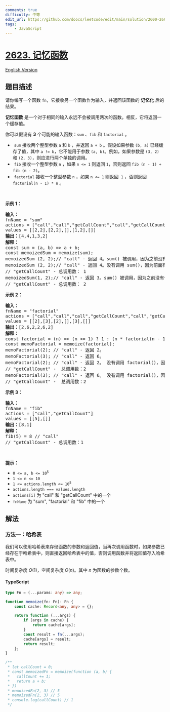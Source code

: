 ```yaml
---
comments: true
difficulty: 中等
edit_url: https://github.com/doocs/leetcode/edit/main/solution/2600-2699/2623.Memoize/README.md
tags:
    - JavaScript
---
```


<!-- problem:start -->

# [2623. 记忆函数](https://leetcode.cn/problems/memoize)

[English Version](/solution/2600-2699/2623.Memoize/README_EN.md)

## 题目描述

<!-- description:start -->

<p>请你编写一个函数 <code>fn</code>，它接收另一个函数作为输入，并返回该函数的 <strong>记忆化</strong> 后的结果。</p>

<p><strong>记忆函数</strong> 是一个对于相同的输入永远不会被调用两次的函数。相反，它将返回一个缓存值。</p>

<p>你可以假设有 <strong>3</strong> 个可能的输入函数：<code>sum</code> 、<code>fib</code> 和 <code>factorial</code> 。</p>

<ul>
	<li>&nbsp;<code>sum</code> 接收两个整型参数 <code>a</code> 和 <code>b</code> ，并返回 <code>a + b</code> 。假设如果参数 <code>(b, a)</code> 已经缓存了值，其中 <code>a != b</code>，它不能用于参数 <code>(a, b)</code>。例如，如果参数是 <code>(3, 2)</code> 和 <code>(2, 3)</code>，则应进行两个单独的调用。</li>
	<li>&nbsp;<code>fib</code> 接收一个整型参数&nbsp;<code>n</code> ，如果 <code>n &lt;= 1</code> 则返回 <code>1</code>，否则返回 <code>fib (n - 1) + fib (n - 2)</code>。</li>
	<li>&nbsp;<code>factorial</code> 接收一个整型参数 <code>n</code> ，如果 <code>n &lt;= 1</code> 则返回&nbsp;&nbsp;<code>1</code>&nbsp;，否则返回 <code>factorial(n - 1) * n</code> 。</li>
</ul>

<p>&nbsp;</p>

<p><strong>示例 1：</strong></p>

<pre>
<strong>输入：</strong>
fnName = "sum"
actions = ["call","call","getCallCount","call","getCallCount"]
values = [[2,2],[2,2],[],[1,2],[]]
<strong>输出：</strong>[4,4,1,3,2]
<strong>解释：</strong>
const sum = (a, b) =&gt; a + b;
const memoizedSum = memoize(sum);
memoizedSum (2, 2);// "call" - 返回 4。sum() 被调用，因为之前没有使用参数 (2, 2) 调用过。
memoizedSum (2, 2);// "call" - 返回 4。没有调用 sum()，因为前面有相同的输入。
// "getCallCount" - 总调用数： 1
memoizedSum(1, 2);// "call" - 返回 3。sum() 被调用，因为之前没有使用参数 (1, 2) 调用过。
// "getCallCount" - 总调用数： 2
</pre>

<p><strong>示例 2：</strong></p>

<pre>
<strong>输入：
</strong>fnName = "factorial"
actions = ["call","call","call","getCallCount","call","getCallCount"]
values = [[2],[3],[2],[],[3],[]]
<strong>输出：</strong>[2,6,2,2,6,2]
<strong>解释：</strong>
const factorial = (n) =&gt; (n &lt;= 1) ? 1 : (n * factorial(n - 1));
const memoFactorial = memoize(factorial);
memoFactorial(2); // "call" - 返回 2。
memoFactorial(3); // "call" - 返回 6。
memoFactorial(2); // "call" - 返回 2。 没有调用 factorial()，因为前面有相同的输入。
// "getCallCount" -  总调用数：2
memoFactorial(3); // "call" - 返回 6。 没有调用 factorial()，因为前面有相同的输入。
// "getCallCount" -  总调用数：2
</pre>

<p><strong>示例 3：</strong></p>

<pre>
<strong>输入：
</strong>fnName = "fib"
actions = ["call","getCallCount"]
values = [[5],[]]
<strong>输出：</strong>[8,1]
<strong>解释：
</strong>fib(5) = 8 // "call"
// "getCallCount" -&nbsp;总调用数：1
</pre>

<p>&nbsp;</p>

<p><strong>提示：</strong></p>

<ul>
	<li><code>0 &lt;= a, b &lt;= 10<sup>5</sup></code></li>
	<li><code>1 &lt;= n &lt;= 10</code></li>
	<li><code>1 &lt;= actions.length &lt;= 10<sup>5</sup></code></li>
	<li><code>actions.length === values.length</code></li>
	<li><code>actions[i]</code> 为&nbsp;"call" 和 "getCallCount" 中的一个</li>
	<li><code>fnName</code> 为 "sum", "factorial" 和 "fib" 中的一个</li>
</ul>

<!-- description:end -->

## 解法

<!-- solution:start -->

### 方法一：哈希表

我们可以使用哈希表来存储函数的参数和返回值，当再次调用函数时，如果参数已经存在于哈希表中，则直接返回哈希表中的值，否则调用函数并将返回值存入哈希表中。

时间复杂度 $O(1)$，空间复杂度 $O(n)$。其中 $n$ 为函数的参数个数。

<!-- tabs:start -->

#### TypeScript

```ts
type Fn = (...params: any) => any;

function memoize(fn: Fn): Fn {
    const cache: Record<any, any> = {};

    return function (...args) {
        if (args in cache) {
            return cache[args];
        }
        const result = fn(...args);
        cache[args] = result;
        return result;
    };
}

/**
 * let callCount = 0;
 * const memoizedFn = memoize(function (a, b) {
 *	 callCount += 1;
 *   return a + b;
 * })
 * memoizedFn(2, 3) // 5
 * memoizedFn(2, 3) // 5
 * console.log(callCount) // 1
 */
```

<!-- tabs:end -->

<!-- solution:end -->

<!-- problem:end -->
